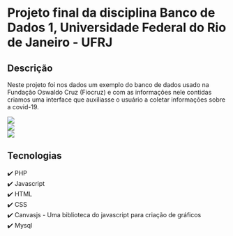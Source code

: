 # Projeto final da disciplina Banco de Dados 1, Universidade Federal do Rio de Janeiro - UFRJ

## Descrição
 Neste projeto foi nos dados um exemplo do banco de dados usado  na Fundação Oswaldo Cruz (Fiocruz) e com as informações nele contidas criamos uma interface que auxiliasse o usuário a coletar informações sobre a covid-19. 

<img src="../ProjetoBD/img/1.gif"> <br>
<img src="../ProjetoBD/img/2.gif"> <br>
<img src="../ProjetoBD/img/3.gif"> <br>

## Tecnologias
 :heavy_check_mark: PHP <br>
 :heavy_check_mark: Javascript <br>
 :heavy_check_mark: HTML <br>
 :heavy_check_mark: CSS <br>
 :heavy_check_mark: Canvasjs - Uma biblioteca do javascript para criação de gráficos <br>
 :heavy_check_mark: Mysql <br>

